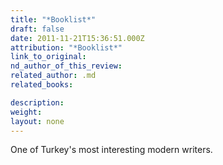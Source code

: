 ```yaml
---
title: "*Booklist*"
draft: false
date: 2011-11-21T15:36:51.000Z
attribution: "*Booklist*"
link_to_original:
nd_author_of_this_review:
related_author: .md
related_books:

description:
weight:
layout: none
---
```

One of Turkey's most interesting modern writers.

